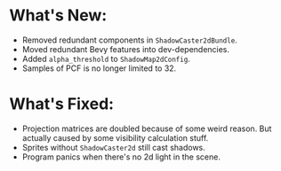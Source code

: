 # What's New:

- Removed redundant components in `ShadowCaster2dBundle`.
- Moved redundant Bevy features into dev-dependencies.
- Added `alpha_threshold` to `ShadowMap2dConfig`.
- Samples of PCF is no longer limited to 32.

# What's Fixed:

- Projection matrices are doubled because of some weird reason. But actually caused by some visibility calculation stuff.
- Sprites without `ShadowCaster2d` still cast shadows.
- Program panics when there's no 2d light in the scene.
